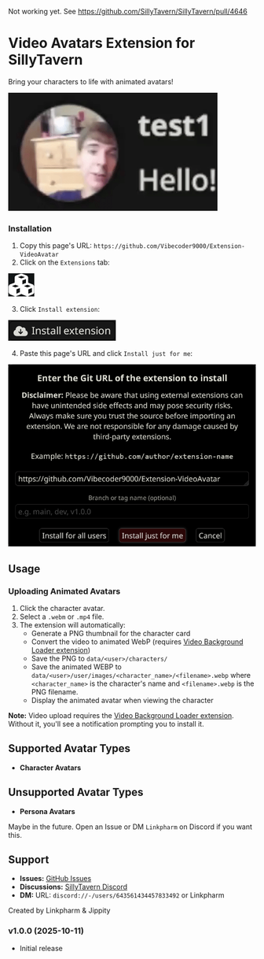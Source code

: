 Not working yet. See https://github.com/SillyTavern/SillyTavern/pull/4646

# Video Avatars Extension for SillyTavern

Bring your characters to life with animated avatars!

![GIF](README/GIF.gif)

### Installation

1. Copy this page's URL: `https://github.com/Vibecoder9000/Extension-VideoAvatar`
2. Click on the `Extensions` tab:

![Step 2](README/Step2.png)

3. Click `Install extension`:

![Step 3](README/Step3.png)

4. Paste this page's URL and click `Install just for me`:

![Step 4](README/Step4.png)

## Usage

### Uploading Animated Avatars

1. Click the character avatar.
2. Select a `.webm` or `.mp4` file.
3. The extension will automatically:
   - Generate a PNG thumbnail for the character card
   - Convert the video to animated WebP (requires [Video Background Loader extension](https://github.com/SillyTavern/Extension-VideoBackgroundLoader))
   - Save the PNG to `data/<user>/characters/`
   - Save the animated WEBP to `data/<user>/user/images/<character_name>/<filename>.webp` where `<character_name>` is the character's name and `<filename>.webp` is the PNG filename.
   - Display the animated avatar when viewing the character

**Note:** Video upload requires the [Video Background Loader extension](https://github.com/SillyTavern/Extension-VideoBackgroundLoader). Without it, you'll see a notification prompting you to install it.

## Supported Avatar Types

- **Character Avatars**

## Unsupported Avatar Types

- **Persona Avatars**

Maybe in the future. Open an Issue or DM `Linkpharm` on Discord if you want this.

## Support

- **Issues:** [GitHub Issues](https://github.com/Vibecoder9000/Extension-VideoAvatar/issues)
- **Discussions:** [SillyTavern Discord](https://discord.gg/sillytavern)
- **DM:** URL: `discord://-/users/643561434457833492` or Linkpharm

Created by Linkpharm & Jippity

### v1.0.0 (2025-10-11)
- Initial release
